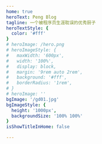 ```yaml
---
home: true
heroText: Peng Blog
tagline: 一个被程序员生涯耽误的优秀厨子
heroTextStyle: {
  color: '#fff'
}
# heroImage: /hero.png
# heroImageStyle: {
#   maxWidth: '600px',
#   width: '100%',
#   display: block,
#   margin: '9rem auto 2rem',
#   background: '#fff',
#   borderRadius: '1rem',
# }
# heroImage: ''
bgImage: '/gd01.jpg'
bgImageStyle: {
  height: '1000px',
  backgroundSize: '100% 100%'
}
isShowTitleInHome: false

---
```

